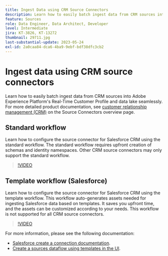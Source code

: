 ```yaml
---
title: Ingest Data using CRM Source Connectors
description: Learn how to easily batch ingest data from CRM sources into Adobe Experience Platform's Real-Time Customer Profile and data lake seamlessly.
feature: Sources
role: Data Engineer, Data Architect, Developer
level: Intermediate
jira: KT-3826, KT-13272
thumbnail: 29711.jpg
last-substantial-update: 2023-05-24
exl-id: 2a0caa84-dca6-4ba9-9ebf-bdf38dfc3cb2
---
```

# Ingest data using CRM source connectors

Learn how to easily batch ingest data from CRM sources into Adobe Experience Platform's Real-Time Customer Profile and data lake seamlessly. For more detailed product documentation, see [customer relationship management (CRM)](https://experienceleague.adobe.com/docs/experience-platform/sources/home.html?lang=en#access-control-for-sources-in-data-ingestion) on the Source Connectors overview page.

## Standard workflow

Learn how to configure the source connector for Salesforce CRM using the standard workflow. The standard workflow requires upfront creation of schemas and identity namespaces. Other CRM source connectors may only support the standard workflow.

>[!VIDEO](https://video.tv.adobe.com/v/29711?learn=on)

## Template workflow (Salesforce)

Learn how to configure the source connector for Salesforce CRM using the template workflow. This workflow auto-generates assets needed for ingesting Salesforce data based on templates. It saves you upfront time, and the assets can be customized according to your needs. This workflow is not supported for all CRM source connectors.

>[!VIDEO](https://video.tv.adobe.com/v/3419422?learn=on)

For more information, please see the following documentation:
* [Salesforce create a connection documentation](https://experienceleague.adobe.com/docs/experience-platform/sources/ui-tutorials/create/crm/salesforce.html).
* [Create a sources dataflow using templates in the UI](https://experienceleague.adobe.com/docs/experience-platform/sources/ui-tutorials/templates.html#).

